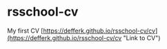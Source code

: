 # rsschool-cv

My first CV [https://defferk.github.io/rsschool-cv/cv](https://defferk.github.io/rsschool-cv/cv "Link to CV")